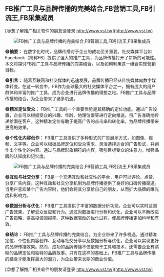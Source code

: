 ## **FB推广工具与品牌传播的完美结合,FB营销工具,FB引流王,FB采集成员**

[😍想了解推广相关软件的朋友请登录 http://www.vst.tw](http://www.vst.tw)

 <center><img src="https://vst.tw/MP4/tuiguang/png/1.png" alt="FB推广工具与品牌传播的完美结合,FB营销工具,FB引流王,FB采集成员"></center>

**😄摘要：**
在数字化时代，品牌传播对于企业的成功至关重要。社交媒体平台如Facebook（简称FB）提供了强大的推广工具，为品牌传播打开了崭新的可能性。本文将探讨FB推广工具与品牌传播的完美结合，以及如何利用这一组合实现营销目标。

**😄引言：**
随着互联网和社交媒体的迅速发展，品牌传播已经从传统媒体向数字媒体转变。在这一转变中，FB作为全球最大的社交媒体平台之一，拥有庞大的用户群体和丰富的推广工具，成为企业进行品牌传播的理想之地。FB推广工具与品牌传播的结合，为企业带来了诸多机遇。

**😄精准定位受众：**
FB推广工具的一个重要优势是其精确的定位功能。通过广告设置，企业可以根据受众的兴趣、年龄、地理位置等进行定向推送，将广告准确地传递给潜在客户。这种精准定位有助于提高广告的点击率和转化率，为品牌传播带来更高的效果。

**😄个性化内容创作：**
FB推广工具提供了多种形式的广告展示方式，如图像、视频、文字等。企业可以根据品牌定位和受众需求，灵活选择适合的广告形式，并创作出个性化的内容。通过与品牌形象相符的内容，吸引目标受众的注意力，增强品牌的认知度和记忆度。

 <center><img src="https://vst.tw/MP4/tuiguang/png/8.png" alt="FB推广工具与品牌传播的完美结合,FB营销工具,FB引流王,FB采集成员"></center>

**😄互动与社交分享：**
FB是一个充满互动和社交性的平台，用户可以评论、点赞、分享广告内容。这种互动和社交分享机制为品牌传播提供了良好的口碑传播渠道。当用户喜欢某个广告内容时，他们会将其分享给自己的朋友，从而扩大品牌的曝光度和影响力。

**😄数据分析与优化：**
FB推广工具提供了丰富的数据分析功能，企业可以实时监测广告效果，了解受众反应和行为。通过对数据进行分析和优化，企业可以不断改进广告策略，提高投资回报率。这种数据驱动的优化过程，使品牌传播更加科学和有效。

**😄结论：**
FB推广工具与品牌传播的完美结合，为企业带来了许多机遇。通过精准定位、个性化内容创作、互动与社交分享以及数据分析与优化，企业可以实现更好的品牌传播效果。然而，成功的品牌传播不仅依赖于工具和技术，还需要企业有清晰的品牌定位和独特的品牌故事。只有在这样的基础上，FB推广工具与品牌传播的结合才能发挥最大的潜力，为企业带来长期的商业价值。

[😍想了解推广相关软件的朋友请登录 http://www.vst.tw](http://www.vst.tw)



